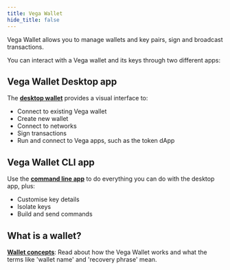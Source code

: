 ```yaml
---
title: Vega Wallet
hide_title: false
---
```


Vega Wallet allows you to manage wallets and key pairs, sign and broadcast transactions.

You can interact with a Vega wallet and its keys through two different apps:

## Vega Wallet Desktop app
The **[desktop wallet](./desktop-app/)** provides a visual interface to: 
* Connect to existing Vega wallet
* Create new wallet 
* Connect to networks
* Sign transactions
* Run and connect to Vega apps, such as the token dApp

## Vega Wallet CLI app
Use the **[command line app](./cli-wallet/)** to do everything you can do with the desktop app, plus:
* Customise key details 
* Isolate keys
* Build and send commands

## What is a wallet?
**[Wallet concepts](/docs/concepts/vega-wallet)**: Read about how the Vega Wallet works and what the terms like 'wallet name' and 'recovery phrase' mean.